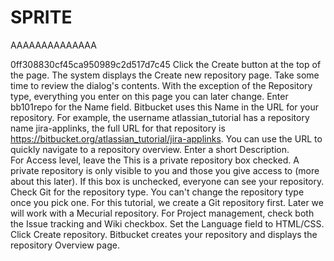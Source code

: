 # SPRITE
AAAAAAAAAAAAAA

0ff308830cf45ca950989c2d517d7c45
Click the Create button at the top of the page.
The system displays the Create new repository page. Take some time to review the dialog's contents. With the exception of the Repository type, everything you enter on this page you can later change.
Enter bb101repo for the Name field.
Bitbucket uses this Name in the URL for your repository. For example, the username atlassian_tutorial has a repository name jira-applinks, the full URL for that repository is https://bitbucket.org/atlassian_tutorial/jira-applinks. You can use the URL to quickly navigate to a repository overview.
Enter a short Description.
For Access level, leave the This is a private repository box checked.
A private repository is only visible to you and those you give access to (more about this later). If this box is unchecked, everyone can see your repository.
Check Git for the repository type.
You can't change the repository type once you pick one. For this tutorial, we create a Git repository first. Later we will work with a Mecurial repository.
For Project management, check both the Issue tracking and Wiki checkbox.
Set the Language field to HTML/CSS.
Click Create repository.
Bitbucket creates your repository and displays the repository Overview page.
